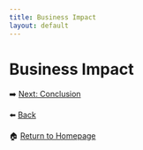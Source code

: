 ```yaml
---
title: Business Impact
layout: default
---
```

# Business Impact

➡️ [Next: Conclusion]({{site.baseurl}}/Conclusion)

⬅️ [Back]({{site.baseurl}}/Dashboard)

🏠 [Return to Homepage]({{site.baseurl}}/index)
